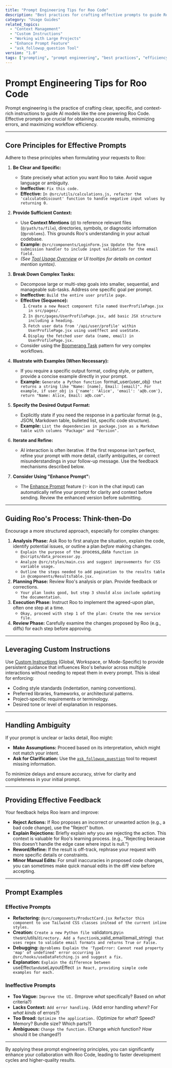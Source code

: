 ```yaml
---
title: "Prompt Engineering Tips for Roo Code"
description: "Best practices for crafting effective prompts to guide Roo Code, leading to better results, fewer errors, and increased efficiency."
category: "Usage Guides"
related_topics:
  - "Context Management"
  - "Custom Instructions"
  - "Working with Large Projects"
  - "Enhance Prompt Feature"
  - "ask_followup_question Tool"
version: "1.0"
tags: ["prompting", "prompt engineering", "best practices", "efficiency", "context", "instructions", "ai interaction"]
---
```


# Prompt Engineering Tips for Roo Code

Prompt engineering is the practice of crafting clear, specific, and context-rich instructions to guide AI models like the one powering Roo Code. Effective prompts are crucial for obtaining accurate results, minimizing errors, and maximizing workflow efficiency.

---

## Core Principles for Effective Prompts

Adhere to these principles when formulating your requests to Roo:

1.  **Be Clear and Specific:**
    - State precisely what action you want Roo to take. Avoid vague language or ambiguity.
    - **Ineffective:** `Fix this code.`
    - **Effective:** `In @src/utils/calculations.js, refactor the 'calculateDiscount' function to handle negative input values by returning 0.`

2.  **Provide Sufficient Context:**
    - Use **Context Mentions** (`@`) to reference relevant files (`@/path/to/file`), directories, symbols, or diagnostic information (`@problems`). This grounds Roo's understanding in your actual codebase.
    - **Example:** `@src/components/LoginForm.jsx Update the form submission handler to include input validation for the email field.`
    - *(See [Tool Usage Overview](./tool-use-overview.md) or UI tooltips for details on context mention syntax).*

3.  **Break Down Complex Tasks:**
    - Decompose large or multi-step goals into smaller, sequential, and manageable sub-tasks. Address one specific goal per prompt.
    - **Ineffective:** `Build the entire user profile page.`
    - **Effective (Sequence):**
        1. `Create a new React component file named UserProfilePage.jsx in src/pages/.`
        2. `In @src/pages/UserProfilePage.jsx, add basic JSX structure including a heading.`
        3. `Fetch user data from '/api/user/profile' within UserProfilePage.jsx using useEffect and useState.`
        4. `Display the fetched user data (name, email) in UserProfilePage.jsx.`
    - Consider using the [Boomerang Task](./boomerang-tasks.md) pattern for very complex workflows.

4.  **Illustrate with Examples (When Necessary):**
    - If you require a specific output format, coding style, or pattern, provide a concise example directly in your prompt.
    - **Example:** `Generate a Python function `format_user(user_obj)` that returns a string like "Name: [name], Email: [email]". For example, if user_obj is {'name': 'Alice', 'email': 'a@b.com'}, return "Name: Alice, Email: a@b.com".`

5.  **Specify the Desired Output Format:**
    - Explicitly state if you need the response in a particular format (e.g., JSON, Markdown table, bulleted list, specific code structure).
    - **Example:** `List the dependencies in package.json as a Markdown table with columns "Package" and "Version".`

6.  **Iterate and Refine:**
    - AI interaction is often iterative. If the first response isn't perfect, refine your prompt with more detail, clarify ambiguities, or correct misunderstandings in your follow-up message. Use the feedback mechanisms described below.

7.  **Consider Using "Enhance Prompt":**
    - The [Enhance Prompt](./fast-edits.md#enhance-prompt-feature) feature (✨ icon in the chat input) can automatically refine your prompt for clarity and context before sending. Review the enhanced version before submitting.

---

## Guiding Roo's Process: Think-then-Do

Encourage a more structured approach, especially for complex changes:

1.  **Analysis Phase:** Ask Roo to first analyze the situation, explain the code, identify potential issues, or outline a plan *before* making changes.
    - `Explain the purpose of the `process_data` function in @scripts/data_processor.py.`
    - `Analyze @src/styles/main.css and suggest improvements for CSS variable usage.`
    - `Outline the steps needed to add pagination to the results table in @components/ResultsTable.jsx.`
2.  **Planning Phase:** Review Roo's analysis or plan. Provide feedback or corrections.
    - `Your plan looks good, but step 3 should also include updating the documentation.`
3.  **Execution Phase:** Instruct Roo to implement the agreed-upon plan, often one step at a time.
    - `Okay, proceed with step 1 of the plan: Create the new service file.`
4.  **Review Phase:** Carefully examine the changes proposed by Roo (e.g., diffs) for each step before approving.

---

## Leveraging Custom Instructions

Use [Custom Instructions](./custom-instructions.md) (Global, Workspace, or Mode-Specific) to provide persistent guidance that influences Roo's behavior across multiple interactions without needing to repeat them in every prompt. This is ideal for enforcing:

- Coding style standards (indentation, naming conventions).
- Preferred libraries, frameworks, or architectural patterns.
- Project-specific requirements or terminology.
- Desired tone or level of explanation in responses.

---

## Handling Ambiguity

If your prompt is unclear or lacks detail, Roo might:

- **Make Assumptions:** Proceed based on its interpretation, which might not match your intent.
- **Ask for Clarification:** Use the [`ask_followup_question`](./ask_followup_question-tool.md) tool to request missing information.

To minimize delays and ensure accuracy, strive for clarity and completeness in your initial prompt.

---

## Providing Effective Feedback

Your feedback helps Roo learn and improve:

- **Reject Actions:** If Roo proposes an incorrect or unwanted action (e.g., a bad code change), use the "Reject" button.
- **Explain Rejections:** Briefly explain *why* you are rejecting the action. This context is valuable for Roo's learning process. (e.g., "Rejecting because this doesn't handle the edge case where input is null.")
- **Reword/Refine:** If the result is off-track, rephrase your request with more specific details or constraints.
- **Minor Manual Edits:** For small inaccuracies in proposed code changes, you can sometimes make quick manual edits in the diff view before accepting.

---

## Prompt Examples

### Effective Prompts

- **Refactoring:** `@src/components/ProductCard.jsx Refactor this component to use Tailwind CSS classes instead of the current inline styles.`
- **Creation:** `Create a new Python file `validators.py` in the `src/utils/` directory. Add a function `is_valid_email(email_string)` that uses regex to validate email formats and returns True or False.`
- **Debugging:** `@problems Explain the 'TypeError: Cannot read property 'map' of undefined' error occurring in @src/hooks/useDataFetching.js and suggest a fix.`
- **Explanation:** `Explain the difference between `useEffect` and `useLayoutEffect` in React, providing simple code examples for each.`

### Ineffective Prompts

- **Too Vague:** `Improve the UI.` (Improve *what* specifically? Based on *what* criteria?)
- **Lacks Context:** `Add error handling.` (Add error handling *where*? For *what kinds* of errors?)
- **Too Broad:** `Optimize the application.` (Optimize for *what*? Speed? Memory? Bundle size? Which parts?)
- **Ambiguous:** `Change the function.` (Change *which* function? *How* should it be changed?)

---

By applying these prompt engineering principles, you can significantly enhance your collaboration with Roo Code, leading to faster development cycles and higher-quality results.
